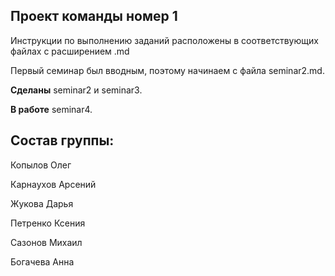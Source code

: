 ## Проект команды номер 1


Инструкции по выполнению заданий расположены в соответствующих файлах с расширением .md

Первый семинар был вводным, поэтому начинаем с файла seminar2.md.


**Сделаны** seminar2 и seminar3.

**В работе** seminar4.

## Состав группы:

Копылов Олег

Карнаухов Арсений

Жукова Дарья

Петренко Ксения

Сазонов Михаил

Богачева Анна
